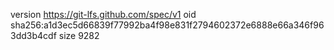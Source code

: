 version https://git-lfs.github.com/spec/v1
oid sha256:a1d3ec5d66839f77992ba4f98e831f2794602372e6888e66a346f963dd3b4cdf
size 9282
